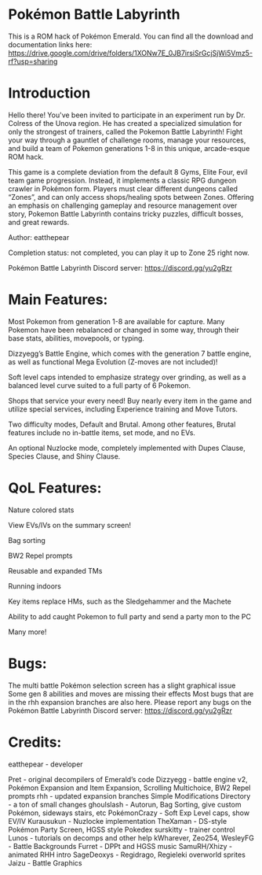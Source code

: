 # Pokémon Battle Labyrinth
This is a ROM hack of Pokémon Emerald.
You can find all the download and documentation links here: https://drive.google.com/drive/folders/1XONw7E_0JB7irsiSrGcjSjWi5Vmz5-rf?usp=sharing

# Introduction

Hello there!
You've been invited to participate in an experiment run by Dr. Colress of the Unova region. He has created a specialized simulation for only the strongest of trainers, called the Pokemon Battle Labyrinth! Fight your way through a gauntlet of challenge rooms, manage your resources, and build a team of Pokemon generations 1-8 in this unique, arcade-esque ROM hack.

This game is a complete deviation from the default 8 Gyms, Elite Four, evil team game progression. Instead, it implements a classic RPG dungeon crawler in Pokémon form. Players must clear different dungeons called “Zones”, and can only access shops/healing spots between Zones. Offering an emphasis on challenging gameplay and resource management over story, Pokemon Battle Labyrinth contains tricky puzzles, difficult bosses, and great rewards.

Author: eatthepear

Completion status: not completed, you can play it up to Zone 25 right now.

Pokémon Battle Labyrinth Discord server: https://discord.gg/yu2gRzr

# Main Features:

Most Pokemon from generation 1-8 are available for capture. Many Pokemon have been rebalanced or changed in some way, through their base stats, abilities, movepools, or typing.

Dizzyegg’s Battle Engine, which comes with the generation 7 battle engine, as well as functional Mega Evolution (Z-moves are not included)!

Soft level caps intended to emphasize strategy over grinding, as well as a balanced level curve suited to a full party of 6 Pokemon.

Shops that service your every need! Buy nearly every item in the game and utilize special services, including Experience training and Move Tutors.

Two difficulty modes, Default and Brutal. Among other features, Brutal features include no in-battle items, set mode, and no EVs.

An optional Nuzlocke mode, completely implemented with Dupes Clause, Species Clause, and Shiny Clause.

# QoL Features:

Nature colored stats

View EVs/IVs on the summary screen!

Bag sorting

BW2 Repel prompts

Reusable and expanded TMs

Running indoors

Key items replace HMs, such as the Sledgehammer and the Machete

Ability to add caught Pokemon to full party and send a party mon to the PC

Many more!

# Bugs: 

The multi battle Pokémon selection screen has a slight graphical issue
Some gen 8 abilities and moves are missing their effects
Most bugs that are in the rhh expansion branches are also here.
Please report any bugs on the Pokémon Battle Labyrinth Discord server: https://discord.gg/yu2gRzr

# Credits:

eatthepear - developer

Pret - original decompilers of Emerald’s code
Dizzyegg - battle engine v2, Pokémon Expansion and Item Expansion, Scrolling Multichoice, BW2 Repel prompts
rhh - updated expansion branches
Simple Modifications Directory - a ton of small changes
ghoulslash - Autorun, Bag Sorting, give custom Pokémon, sideways stairs, etc
PokémonCrazy - Soft Exp Level caps, show EV/IV
Kurausukun - Nuzlocke implementation
TheXaman - DS-style Pokémon Party Screen, HGSS style Pokedex
surskitty - trainer control
Lunos - tutorials on decomps and other help
kWharever, Zeo254, WesleyFG - Battle Backgrounds
Furret - DPPt and HGSS music
SamuRH/Xhizy - animated RHH intro
SageDeoxys - Regidrago, Regieleki overworld sprites
Jaizu - Battle Graphics
